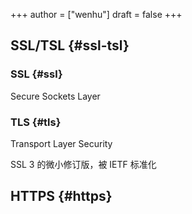 +++
author = ["wenhu"]
draft = false
+++

## SSL/TSL {#ssl-tsl}


### SSL {#ssl}

Secure Sockets Layer


### TLS {#tls}

Transport Layer Security

SSL 3 的微小修订版，被 IETF 标准化


## HTTPS {#https}
